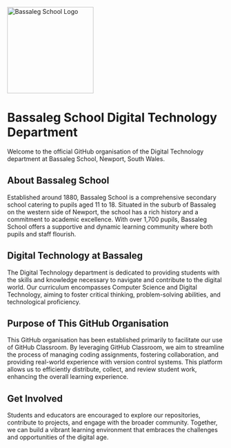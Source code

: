 <p align="left">
  <img src="https://github.com/user-attachments/assets/f679effd-0fcd-4c4a-9403-88c4d80c0197" alt="Bassaleg School Logo" width="200">
</p>

# Bassaleg School Digital Technology Department

Welcome to the official GitHub organisation of the Digital Technology department at Bassaleg School, Newport, South Wales.

## About Bassaleg School

Established around 1880, Bassaleg School is a comprehensive secondary school catering to pupils aged 11 to 18. Situated in the suburb of Bassaleg on the western side of Newport, the school has a rich history and a commitment to academic excellence. With over 1,700 pupils, Bassaleg School offers a supportive and dynamic learning community where both pupils and staff flourish.

## Digital Technology at Bassaleg

The Digital Technology department is dedicated to providing students with the skills and knowledge necessary to navigate and contribute to the digital world. Our curriculum encompasses Computer Science and Digital Technology, aiming to foster critical thinking, problem-solving abilities, and technological proficiency.

## Purpose of This GitHub Organisation

This GitHub organisation has been established primarily to facilitate our use of GitHub Classroom. By leveraging GitHub Classroom, we aim to streamline the process of managing coding assignments, fostering collaboration, and providing real-world experience with version control systems. This platform allows us to efficiently distribute, collect, and review student work, enhancing the overall learning experience.

## Get Involved

Students and educators are encouraged to explore our repositories, contribute to projects, and engage with the broader community. Together, we can build a vibrant learning environment that embraces the challenges and opportunities of the digital age.
